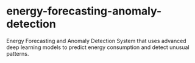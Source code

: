 # energy-forecasting-anomaly-detection
Energy Forecasting and Anomaly Detection System that uses advanced deep learning models to predict energy consumption and detect unusual patterns.
